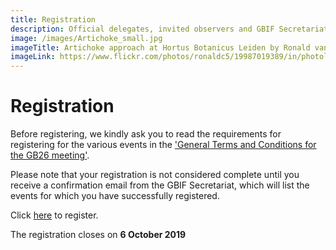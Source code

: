```yaml
---
title: Registration
description: Official delegates, invited observers and GBIF Secretariat staff must register in advance to attend GB25.
image: /images/Artichoke_small.jpg
imageTitle: Artichoke approach at Hortus Botanicus Leiden by Ronald van der Graaf
imageLink: https://www.flickr.com/photos/ronaldc5/19987019389/in/photolist-wsbGwz-7FMFyd-egbnyp-roEd6c-oyGYiZ-eLz9Zb-88Y5f8-qqFajc-ptG2y9-8qniud-dN8YE2-6g1nso-oMbS9Q-jn3Dxg-HrDZWj-f11hUB-bwaWVX-soUuUe-rs6vK8-s7iZ2q-smBp43-s7o73m-s7phFW-T22Dvm-GojrA-kS5JTR-ek8Wb6-r9GMBq-s7k8Vh-s7k8gb-rVqAgg-ftWgK7-bmS8yY-e8ZLZ2-dd12va-2dJmgeX-egbccc-dd4t3d-qQbPA2-dNkQrg-ekeDR9-JH8Dtt-26S7kVa-dWSmFz-e992Qs-eggY99-ophsHe-6DNqgu-arUptm-qKZ2k5 
---
```

# Registration

Before registering, we kindly ask you to read the requirements for registering for the various events in the ['General Terms and Conditions for the GB26 meeting'](https://gb26.gbif.org/raw/GB26_term.pdf). 

Please note that your registration is not considered complete until you receive a confirmation email from the GBIF Secretariat, which will list the events for which you have successfully registered. 

Click [here](https://docs.google.com/forms/d/e/1FAIpQLSf_X6A4_9u7waK395HRx1xTtFjiAo4Ryh23OyRgvP-Wch9-3A/viewform) to register. 

The registration closes on **6 October 2019**
